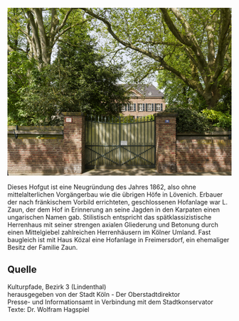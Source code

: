![Haus Közal](./images/koelnLindenthal1/p12.jpg)

Dieses Hofgut ist eine Neugründung des Jahres 1862, also ohne mittelalterlichen Vorgängerbau wie die übrigen Höfe in Lövenich. Erbauer der nach fränkischem Vorbild errichteten, geschlossenen Hofanlage war L. Zaun, der dem Hof in Erinnerung an seine Jagden in den Karpaten einen ungarischen Namen gab. Stilistisch entspricht das spätklassizistische Herrenhaus mit seiner strengen axialen Gliederung und Betonung durch einen Mittelgiebel zahlreichen Herrenhäusern im Kölner Umland. Fast baugleich ist mit Haus Közal eine Hofanlage in Freimersdorf, ein ehemaliger Besitz der Familie Zaun.

## Quelle

Kulturpfade, Bezirk 3 (Lindenthal)  
herausgegeben von der Stadt Köln - Der Oberstadtdirektor  
Presse- und Informationsamt in Verbindung mit dem Stadtkonservator  
Texte: Dr. Wolfram Hagspiel